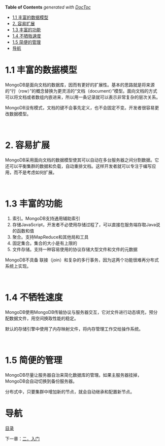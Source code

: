 <!-- START doctoc generated TOC please keep comment here to allow auto update -->
<!-- DON'T EDIT THIS SECTION, INSTEAD RE-RUN doctoc TO UPDATE -->
**Table of Contents**  *generated with [DocToc](https://github.com/thlorenz/doctoc)*

- [1.1 丰富的数据模型](#11-%E4%B8%B0%E5%AF%8C%E7%9A%84%E6%95%B0%E6%8D%AE%E6%A8%A1%E5%9E%8B)
- [2. 容易扩展](#2-%E5%AE%B9%E6%98%93%E6%89%A9%E5%B1%95)
- [1.3 丰富的功能](#13-%E4%B8%B0%E5%AF%8C%E7%9A%84%E5%8A%9F%E8%83%BD)
- [1.4 不牺牲速度](#14-%E4%B8%8D%E7%89%BA%E7%89%B2%E9%80%9F%E5%BA%A6)
- [1.5 简便的管理](#15-%E7%AE%80%E4%BE%BF%E7%9A%84%E7%AE%A1%E7%90%86)
- [导航](#%E5%AF%BC%E8%88%AA)

<!-- END doctoc generated TOC please keep comment here to allow auto update -->

# 1.1 丰富的数据模型

MongoDB是面向文档的数据库，因而有更好的扩展性。基本的思路就是将来源的“行（row）”的概念替换为更灵活的“文档（document）”模型。面向文档的方式可以将文档或者数组内嵌进来，所以用一条记录就可以表示非常复杂的层次关系。

MongoDB没有模式，文档的键不会事先定义，也不会固定不变。开发者很容易更改数据模型。

 

# 2. 容易扩展

MongoDB采用面向文档的数据模型使其可以自动在多台服务器之间分割数据。它还可以平衡集群的数据和负载，自动重排文档。这样开发者就可以专注于编写应用，而不是考虑如何扩展。

 

# 1.3 丰富的功能

1. 索引。MongoDB支持通用辅助索引
2. 存储JavaScript，开发者不必使用存储过程了，可以直接在服务端存取Java说的函数和值
3. 聚合。支持MapReduce和其他局和工具
4. 固定集合。集合的大小是有上限的
5. 文件存储。支持一种容易使用的协议存储大型文件和文件的元数据

MongoDB不具备 联接（join）和复杂的多行事务，因为这两个功能很难再分布式系统上实现。

 

# 1.4 不牺牲速度

MongoDB使用MongoDB传输协议与服务器交互，它对文件进行动态填充，预分配数据文件，用空间换取性能的稳定。

默认的存储引擎中使用了内存映射文件，将内存管理工作交给操作系统。

 

# 1.5 简便的管理

MongoDB尽量让服务器自治来简化数据库的管理。如果主服务器挂掉，MongoDB会自动切换到备份服务器。

分布式中，只要集群中增加新的节点，就会自动继承和配置新节点。

# 导航

[目录](README.md)

下一章：[二，入门](二，入门.md)
